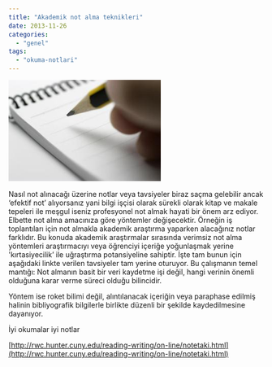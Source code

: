 ```yaml
---
title: "Akademik not alma teknikleri"
date: 2013-11-26
categories: 
  - "genel"
tags: 
  - "okuma-notlari"
---
```


[![](/images/99386-notetaking.jpg)](https://suatatan.wordpress.com/wp-content/uploads/2013/11/99386-notetaking.jpg)

Nasıl not alınacağı üzerine notlar veya tavsiyeler biraz saçma gelebilir ancak ‘efektif not’ alıyorsanız yani bilgi işçisi olarak sürekli olarak kitap ve makale tepeleri ile meşgul iseniz profesyonel not almak hayati bir önem arz ediyor. Elbette not alma amacınıza göre yöntemler değişecektir. Örneğin iş toplantıları için not almakla akademik araştırma yaparken alacağınız notlar farklıdır. Bu konuda akademik araştırmalar sırasında verimsiz not alma yöntemleri araştırmacıyı veya öğrenciyi içeriğe yoğunlaşmak yerine 'kırtasiyecilik’ ile uğraştırma potansiyeline sahiptir. İşte tam bunun için aşağıdaki linkte verilen tavsiyeler tam yerine oturuyor. Bu çalışmanın temel mantığı: Not almanın basit bir veri kaydetme işi değil, hangi verinin önemli olduğuna karar verme süreci olduğu bilincidir.

Yöntem ise roket bilimi değil, alıntılanacak içeriğin veya paraphase edilmiş halinin bibliyografik bilgilerle birlikte düzenli bir şekilde kaydedilmesine dayanıyor.

  

İyi okumalar iyi notlar

  
[http://rwc.hunter.cuny.edu/reading-writing/on-line/notetaki.html](http://rwc.hunter.cuny.edu/reading-writing/on-line/notetaki.html)
